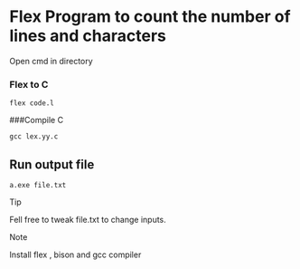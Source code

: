 # Flex Program to count the number of lines and characters

Open cmd in directory

### Flex to C

```
flex code.l
```

###Compile C

```
gcc lex.yy.c
```

## Run output file

```
a.exe file.txt
```

> [!TIP]
> Fell free to tweak file.txt to change inputs.

> [!NOTE]
> Install flex , bison and gcc compiler
